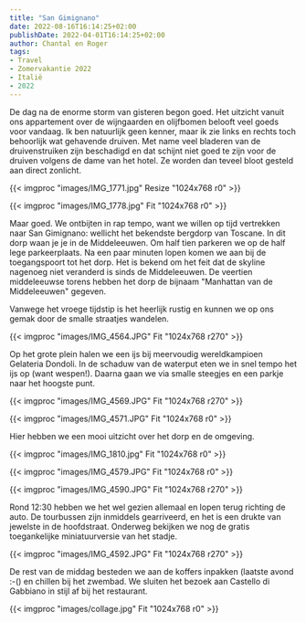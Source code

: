 ```yaml
---
title: "San Gimignano"
date: 2022-08-16T16:14:25+02:00
publishDate: 2022-04-01T16:14:25+02:00
author: Chantal en Roger
tags:
- Travel
- Zomervakantie 2022
- Italië
- 2022
---
```


De dag na de enorme storm van gisteren begon goed. Het uitzicht vanuit ons appartement over de wijngaarden en olijfbomen belooft veel goeds voor vandaag. Ik ben natuurlijk geen kenner, maar ik zie links en rechts toch behoorlijk wat gehavende druiven. Met name veel bladeren van de druivenstruiken zijn beschadigd en dat schijnt niet goed te zijn voor de druiven volgens de dame van het hotel. Ze worden dan teveel bloot gesteld aan direct zonlicht.

{{< imgproc "images/IMG_1771.jpg" Resize "1024x768 r0" >}}

{{< imgproc "images/IMG_1778.jpg" Fit "1024x768 r0" >}}

Maar goed. We ontbijten in rap tempo, want we willen op tijd vertrekken naar San Gimignano: wellicht het bekendste bergdorp van Toscane. In dit dorp waan je je in de Middeleeuwen. Om half tien parkeren we op de half lege parkeerplaats. Na een paar minuten lopen komen we aan bij de toegangspoort tot het dorp. Het is bekend om het feit dat de skyline nagenoeg niet veranderd is sinds de Middeleeuwen. De veertien middeleeuwse torens hebben het dorp de bijnaam "Manhattan van de Middeleeuwen" gegeven.

Vanwege het vroege tijdstip is het heerlijk rustig en kunnen we op ons gemak door de smalle straatjes wandelen.

{{< imgproc "images/IMG_4564.JPG" Fit "1024x768 r270" >}}

Op het grote plein halen we een ijs bij meervoudig wereldkampioen Gelateria Dondoli. In de schaduw van de waterput eten we in snel tempo het ijs op (want wespen!). Daarna gaan we via smalle steegjes en een parkje naar het hoogste punt.

{{< imgproc "images/IMG_4569.JPG" Fit "1024x768 r270" >}}

{{< imgproc "images/IMG_4571.JPG" Fit "1024x768 r0" >}}

Hier hebben we een mooi uitzicht over het dorp en de omgeving.

{{< imgproc "images/IMG_1810.jpg" Fit "1024x768 r0" >}}

{{< imgproc "images/IMG_4579.JPG" Fit "1024x768 r0" >}}

{{< imgproc "images/IMG_4590.JPG" Fit "1024x768 r270" >}}

Rond 12:30 hebben we het wel gezien allemaal en lopen terug richting de auto. De tourbussen zijn inmiddels gearriveerd, en het is een drukte van jewelste in de hoofdstraat. Onderweg bekijken we nog de gratis toegankelijke miniatuurversie van het stadje.

{{< imgproc "images/IMG_4592.JPG" Fit "1024x768 r270" >}}

De rest van de middag besteden we aan de koffers inpakken (laatste avond :-() en chillen bij het zwembad. We sluiten het bezoek aan Castello di Gabbiano in stijl af bij het restaurant.

{{< imgproc "images/collage.jpg" Fit "1024x768 r0" >}}
